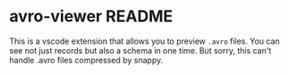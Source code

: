 # avro-viewer README
This is a vscode extension that allows you to preview `.avro` files.
You can see not just records but also a schema in one time.
But sorry, this can't handle .avro files compressed by snappy.
